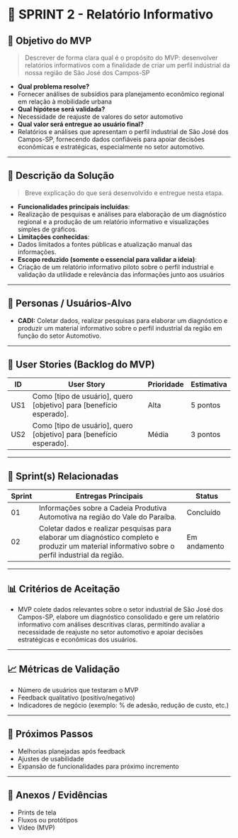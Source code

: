 # 📌 SPRINT 2 - Relatório Informativo

## 🎯 Objetivo do MVP
> Descrever de forma clara qual é o propósito do MVP:
> desenvolver relatórios informativos com a finalidade de criar um perfil indústrial da nossa região de São José dos Campos-SP  
- **Qual problema resolve?**
- Fornecer análises de subsídios para planejamento econômico regional em relação à mobilidade urbana    
- **Qual hipótese será validada?**
- Necessidade de reajuste de valores do setor automotivo   
- **Qual valor será entregue ao usuário final?**
-  Relatórios e análises que apresentam o perfil industrial de São José dos Campos-SP, fornecendo dados confiáveis para apoiar decisões econômicas e estratégicas, especialmente no setor automotivo. 

---

## 📝 Descrição da Solução
> Breve explicação do que será desenvolvido e entregue nesta etapa.  
- **Funcionalidades principais incluídas**:
- Realização de pesquisas e análises para elaboração de um diagnóstico regional e a produção de um relatório informativo e visualizações simples de gráficos. 
- **Limitações conhecidas**:
- Dados limitados a fontes públicas e atualização manual das informações. 
- **Escopo reduzido (somente o essencial para validar a ideia)**:
- Criação de um relatório informativo piloto sobre o perfil industrial e validação da utilidade e relevância das informações junto aos usuários  

---

## 👥 Personas / Usuários-Alvo
- **CADI:** Coletar dados, realizar pesquisas para elaborar um diagnóstico e produzir um material informativo sobre o perfil industrial da região em função do setor Automotivo.


---

## 🔑 User Stories (Backlog do MVP)
| ID  | User Story                                                                 | Prioridade | Estimativa |
|-----|-----------------------------------------------------------------------------|------------|------------|
| US1 | Como [tipo de usuário], quero [objetivo] para [benefício esperado].         | Alta       | 5 pontos   |
| US2 | Como [tipo de usuário], quero [objetivo] para [benefício esperado].         | Média      | 3 pontos   |

---

## 📅 Sprint(s) Relacionadas
| Sprint | Entregas Principais                          | Status   |
|--------|----------------------------------------------|----------|
| 01     |Informações sobre a Cadeia Produtiva Automotiva na região do Vale do Paraíba.                      | Concluído|
| 02     | Coletar dados e realizar pesquisas para elaborar um diagnóstico completo e produzir um material informativo sobre o perfil industrial da região.                         | Em andamento |

---

## 📊 Critérios de Aceitação
- MVP colete dados relevantes sobre o setor industrial de São José dos Campos-SP, elabore um diagnóstico consolidado e gere um relatório informativo com análises descritivas claras, permitindo avaliar a necessidade de reajuste no setor automotivo e apoiar decisões estratégicas e econômicas dos usuários.

---

## 📈 Métricas de Validação
- Número de usuários que testaram o MVP  
- Feedback qualitativo (positivo/negativo)  
- Indicadores de negócio (exemplo: % de adesão, redução de custo, etc.)  

---

## 🚀 Próximos Passos
- Melhorias planejadas após feedback  
- Ajustes de usabilidade  
- Expansão de funcionalidades para próximo incremento  

---

## 📂 Anexos / Evidências
- Prints de tela  
- Fluxos ou protótipos  
- Vídeo (MVP)  
